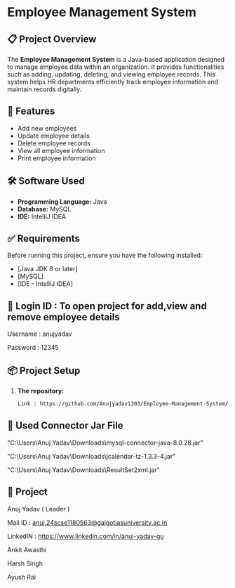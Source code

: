 # Employee Management System

## 📋 Project Overview

The **Employee Management System** is a Java-based application designed to manage employee data within an organization. It provides functionalities such as adding, updating, deleting, and viewing employee records. This system helps HR departments efficiently track employee information and maintain records digitally.

## 🚀 Features

- Add new employees
- Update employee details
- Delete employee records
- View all employee information
- Print employee information

## 🛠️ Software Used

- **Programming Language:** Java
- **Database:** MySQL 
- **IDE:** IntelliJ IDEA 
## ✅ Requirements

Before running this project, ensure you have the following installed:

- [Java JDK 8 or later]
- [MySQL]
- [IDE - IntelliJ IDEA]

## 🔐 Login ID : To open project for add,view and remove employee details 
Username : anujyadav

Password : 12345 

## 📦 Project Setup

1. **The repository:**
   ```bash
   Link : https://github.com/Anujyadav1303/Employee-Management-System/tree/main 

## 📁 Used Connector Jar File 
"C:\Users\Anuj Yadav\Downloads\mysql-connector-java-8.0.28.jar"

"C:\Users\Anuj Yadav\Downloads\jcalendar-tz-1.3.3-4.jar"

"C:\Users\Anuj Yadav\Downloads\ResultSet2xml.jar"

## 🧔 Project 
 
 Anuj Yadav ( Leader ) 
  
  Mail ID : anuj.24scse1180563@galgotiasuniversity.ac.in 

  LinkedIN : https://www.linkedin.com/in/anuj-yadav-gu
 
 Ankit Awasthi

 Harsh Singh

 Ayush Rai
 
 

